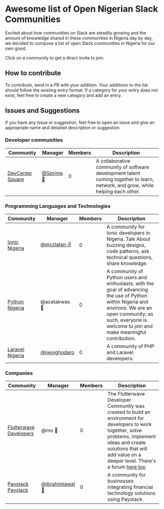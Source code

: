 # Awesome list of Open Nigerian Slack Communities

Excited about how communities on Slack are steadily growing and the amount of knowledge shared in these communities in Nigeria day by day, we decided to compose a list of open Slack communities in Nigeria for our own good. 

Click on a community to get a direct invite to join.

## How to contribute

To contribute, send in a PR with your addition. Your additioon to the list should follow the existing entry format. If a category for your entry does not exist, feel free to create a new category and add an entry.

## Issues and Suggestions

If you have any issue or suggestion, feel free to open an issue and give an appropriate name and detailed description or suggestion.

### Developer communities

Community | Manager | Members | Description
----------|---------|---------| ------------
[DevCenter Square](https://devcenter-square-slack.herokuapp.com/)        |    [@Sprime 🙌](https://twitter.com/osioke)     | 0 | A collaborative community of software development talent coming together to learn, network, and grow, while helping each other.

### Programming Languages and Technologies

Community | Manager | Members | Description
----------|---------|---------| ------------
[Ionic Nigeria](https://ionic-nigeria.herokuapp.com)           |    [@mczlatan ✌](https://twitter.com/mczlatan_io)   | 0 | A community for Ionic developers in Nigeria. Talk About buzzing designs, code patterns, ask technical questions, share knowledge.
[Python Nigeria](https://py-slack-invite.herokuapp.com/)           |    @acetakwas 👨   | 0 | A community of Python users and enthusiasts, with the goal of advancing the use of Python within Nigeria and environs. We are an open community; as such, everyone is welcome to join and make meaningful contribution.
[Laravel Nigeria](https://www.laravelnigeria.com/)           |    [@neoighodaro](https://twitter.com/neoighodaro)    | 0 | A community of PHP and Laravel developers.

### Companies

Community | Manager | Members | Description
----------|---------|---------| ------------
[Flutterwave Developers](http://bit.ly/2yRh01e)  |    @mo 👵         | 0 | The Flutterwave Developer Community was created to build an environment for developers to work together, solve problems, implement ideas and create solutions that will add value on a deeper level. There's a forum [here too](http://bit.ly/2yRh01e)
[Paystack Payslack](https://slack.paystack.com)       |  [@ibrahimlawal 💂](https://twitter.com/ibrahimlawal) | 0 | A community for businesses integrating financial technology solutions using Paystack.






